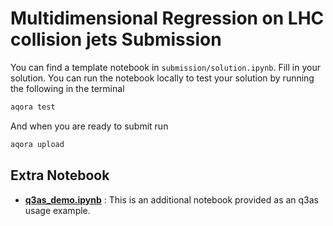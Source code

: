 # Multidimensional Regression on LHC collision jets Submission

You can find a template notebook in `submission/solution.ipynb`.
Fill in your solution. You can run the notebook locally to test your
solution by running the following in the terminal

```bash
aqora test
```

And when you are ready to submit run

```bash
aqora upload
```

## Extra Notebook 
- **[q3as_demo.ipynb](./template/submission/q3as_demo.ipynb)** : This is an additional notebook provided as an q3as usage example.
